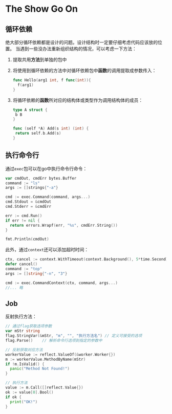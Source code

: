 # The Show Go On

## 循环依赖

绝大部分循环依赖都是设计的问题。设计结构时一定要仔细考虑代码应该放的位置。
当遇到一些没办法重新组织结构的情况，可以考虑一下方法：

1. 提取共用**方法**到单独的包中

2. 将使用到循环依赖的方法中对循环依赖包中**函数**的调用提取成参数传入：

   ```go
   func Hello(arg1 int, f func(int)){
     f(arg1)
   }
   ```

3. 将循环依赖的**函数**所对应的结构体或类型作为调用结构体的成员：

   ```go
   type A struct {
   	b B
   }
   
   func (self *A) Add(s int) (int) {
   	return self.b.Add(s)
   }
   ```




## 执行命令行

通过`exec`包可以在go中执行命令行命令：

```go
var cmdOut, cmdErr bytes.Buffer
command := "ls"
args := []strings{"-a"}

cmd := exec.Command(command, args...)
cmd.Stdout = &cmdOut
cmd.Stderr = &cmdErr

err := cmd.Run()
if err != nil {
  return errors.Wrapf(err, "%s", cmdErr.String())
}

fmt.Println(cmdOut)
```

此外，通过`context`还可以添加超时时间：

```go
ctx, cancel := context.WithTimeout(context.Background(), 5*time.Second)
defer cancel()
command := "top"
args := []string{"-n", "3"}

cmd := exec.CommandContext(ctx, command, args...)
//... 略
```



## Job

反射执行方法：

```go
// 通过flag获取选项参数
var mStr string
flag.StringVar(&mStr, "m", "", "执行方法名") // 定义可接受的选项
flag.Parse()	// 解析命令行选项到指定的参数中

// 反射获取对应方法
workerValue := reflect.ValueOf(&worker.Worker{})
m := workerValue.MethodByName(mStr)
if !m.IsValid() {
  panic("Method Not Found!")
}

// 执行方法
value := m.Call([]reflect.Value{})
ok := value[0].Bool()
if ok {
  print("OK!")
}
```



